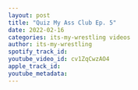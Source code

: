 ```yaml
---
layout: post
title: "Quiz My Ass Club Ep. 5"
date: 2022-02-16
categories: its-my-wrestling videos
author: its-my-wrestling
spotify_track_id: 
youtube_video_id: cv1ZqCwzAO4
apple_track_id: 
youtube_metadata: 
---
```

